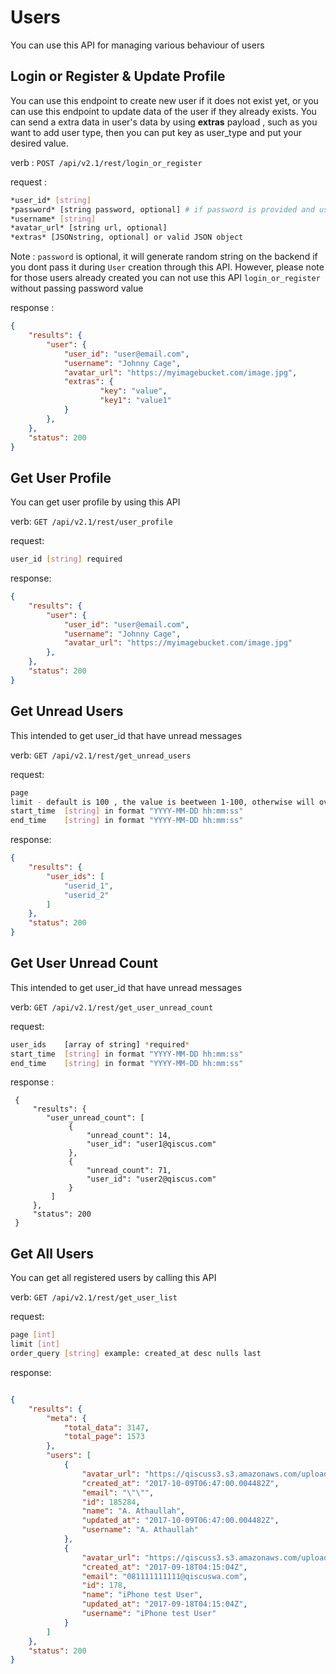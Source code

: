 # Users
You can use this API for managing various behaviour of users

## Login or Register & Update Profile

You can use this endpoint to create new user if it does not exist yet, or you can use this endpoint to update data of the user if they already exists. You can send a extra data in user's data by using **extras** payload , such as you want to add user type, then you can put key as user_type and put your desired value.

verb :
`POST /api/v2.1/rest/login_or_register`

request :

```bash
*user_id* [string]
*password* [string password, optional] # if password is provided and user exists, the user's password will be updated
*username* [string]
*avatar_url* [string url, optional]
*extras* [JSONstring, optional] or valid JSON object
```

Note : `password` is optional, it will generate random string on the backend if you dont pass it during `User` creation through this API. However, please note for those users already created you can not use this API `login_or_register` without passing password value

response :

```json
{
    "results": {
        "user": {
            "user_id": "user@email.com",
            "username": "Johnny Cage",
            "avatar_url": "https://myimagebucket.com/image.jpg",
            "extras": {
                    "key": "value",
                    "key1": "value1"
            }
        },
    },
    "status": 200
}
```

## Get User Profile
You can get user profile by using this API

verb:
`GET /api/v2.1/rest/user_profile`

request:
```bash
user_id [string] required
```

response:
```json
{
    "results": {
        "user": {
            "user_id": "user@email.com",
            "username": "Johnny Cage",
            "avatar_url": "https://myimagebucket.com/image.jpg"
        },
    },
    "status": 200
}
```

## Get Unread Users
This intended to get user_id that have unread messages

verb: `GET /api/v2.1/rest/get_unread_users`

request:
```bash
page 
limit - default is 100 , the value is beetween 1-100, otherwise will override to 100
start_time  [string] in format "YYYY-MM-DD hh:mm:ss"
end_time    [string] in format "YYYY-MM-DD hh:mm:ss"
``` 

response:
```json
{
    "results": {
        "user_ids": [
            "userid_1",
            "userid_2"
        ]
    },
    "status": 200
}
```


## Get User Unread Count
This intended to get user_id that have unread messages

verb: `GET /api/v2.1/rest/get_user_unread_count`

request:
```bash
user_ids    [array of string] *required*
start_time  [string] in format "YYYY-MM-DD hh:mm:ss"
end_time    [string] in format "YYYY-MM-DD hh:mm:ss"
```

response :

```
 {
     "results": {
        "user_unread_count": [
             {
                 "unread_count": 14,
                 "user_id": "user1@qiscus.com"
             },
             {
                 "unread_count": 71,
                 "user_id": "user2@qiscus.com"
             }
         ]
     },
     "status": 200
 }
 ```

## Get All Users
You can get all registered users by calling this API

verb:
`GET /api/v2.1/rest/get_user_list`

request:
```bash
page [int]
limit [int]
order_query [string] example: created_at desc nulls last
```

response:
```json

{
    "results": {
        "meta": {
            "total_data": 3147,
            "total_page": 1573
        },
        "users": [
            {
                "avatar_url": "https://qiscuss3.s3.amazonaws.com/uploads/55c0c6ee486be6b686d52e5b9bbedbbf/2.png",
                "created_at": "2017-10-09T06:47:00.004482Z",
                "email": "\"\"",
                "id": 185284,
                "name": "A. Athaullah",
                "updated_at": "2017-10-09T06:47:00.004482Z",
                "username": "A. Athaullah"
            },
            {
                "avatar_url": "https://qiscuss3.s3.amazonaws.com/uploads/55c0c6ee486be6b686d52e5b9bbedbbf/2.png",
                "created_at": "2017-09-18T04:15:04Z",
                "email": "081111111111@qiscuswa.com",
                "id": 178,
                "name": "iPhone test User",
                "updated_at": "2017-09-18T04:15:04Z",
                "username": "iPhone test User"
            }
        ]
    },
    "status": 200
}
```
